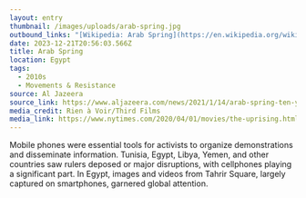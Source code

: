 ```yaml
---
layout: entry
thumbnail: /images/uploads/arab-spring.jpg
outbound_links: "[Wikipedia: Arab Spring](https://en.wikipedia.org/wiki/Arab_Spring)"
date: 2023-12-21T20:56:03.566Z
title: Arab Spring
location: Egypt
tags:
  - 2010s
  - Movements & Resistance
source: Al Jazeera
source_link: https://www.aljazeera.com/news/2021/1/14/arab-spring-ten-years-on
media_credit: Rien à Voir/Third Films
media_link: https://www.nytimes.com/2020/04/01/movies/the-uprising.html
---
```

Mobile phones were essential tools for activists to organize demonstrations and disseminate information. Tunisia, Egypt, Libya, Yemen, and other countries saw rulers deposed or major disruptions, with cellphones playing a significant part. In Egypt, images and videos from Tahrir Square, largely captured on smartphones, garnered global attention.